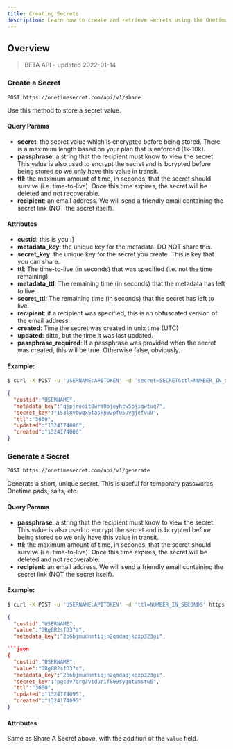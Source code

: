 ```yaml
---
title: Creating Secrets
description: Learn how to create and retrieve secrets using the Onetime Secret REST API.
---
```



## Overview


> BETA API - updated 2022-01-14


### Create a Secret


`POST https://onetimesecret.com/api/v1/share`

Use this method to store a secret value.

#### Query Params

- **secret**: the secret value which is encrypted before being stored. There is a maximum length based on your plan that is enforced (1k-10k).
- **passphrase**: a string that the recipient must know to view the secret. This value is also used to encrypt the secret and is bcrypted before being stored so we only have this value in transit.
- **ttl**: the maximum amount of time, in seconds, that the secret should survive (i.e. time-to-live). Once this time expires, the secret will be deleted and not recoverable.
- **recipient**: an email address. We will send a friendly email containing the secret link (NOT the secret itself).

#### Attributes

- **custid**: this is you :]
- **metadata\_key**: the unique key for the metadata. DO NOT share this.
- **secret\_key**: the unique key for the secret you create. This is key that you can share.
- **ttl**: The time-to-live (in seconds) that was specified (i.e. not the time remaining)
- **metadata\_ttl**: The remaining time (in seconds) that the metadata has left to live.
- **secret\_ttl**: The remaining time (in seconds) that the secret has left to live.
- **recipient**: if a recipient was specified, this is an obfuscated version of the email address.
- **created**: Time the secret was created in unix time (UTC)
- **updated**: ditto, but the time it was last updated.
- **passphrase\_required**: If a passphrase was provided when the secret was created, this will be true. Otherwise false, obviously.

#### Example:

```bash
$ curl -X POST -u 'USERNAME:APITOKEN' -d 'secret=SECRET&ttl=NUMBER_IN_SECONDS' https://onetimesecret.com/api/v1/share
```

```json
{
  "custid":"USERNAME",
  "metadata_key":"qjpjroeit8wra0ojeyhcw5pjsgwtuq7",
  "secret_key":"153l8vbwqx5taskp92pf05uvgjefvu9",
  "ttl":"3600",
  "updated":"1324174006",
  "created":"1324174006"
}
```

### Generate a Secret


`POST https://onetimesecret.com/api/v1/generate`

Generate a short, unique secret. This is useful for temporary passwords, Onetime pads, salts, etc.

#### Query Params

- **passphrase**: a string that the recipient must know to view the secret. This value is also used to encrypt the secret and is bcrypted before being stored so we only have this value in transit.
- **ttl**: the maximum amount of time, in seconds, that the secret should survive (i.e. time-to-live). Once this time expires, the secret will be deleted and not recoverable.
- **recipient**: an email address. We will send a friendly email containing the secret link (NOT the secret itself).

#### Example:

```bash
$ curl -X POST -u 'USERNAME:APITOKEN' -d 'ttl=NUMBER_IN_SECONDS' https://onetimesecret.com/api/v1/generate
```

```json
{
  "custid":"USERNAME",
  "value":"3Rg8R2sfD3?a",
  "metadata_key":"2b6bjmudhmtiqjn2qmdaqjkqxp323gi",

```json
{
  "custid":"USERNAME",
  "value":"3Rg8R2sfD3?a",
  "metadata_key":"2b6bjmudhmtiqjn2qmdaqjkqxp323gi",
  "secret_key":"pgcdv7org3vtdurif809sygnt0mstw6",
  "ttl":"3600",
  "updated":"1324174095",
  "created":"1324174095"
}
```

#### Attributes

Same as Share A Secret above, with the addition of the `value` field.
